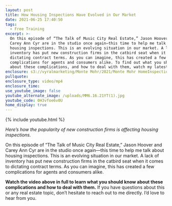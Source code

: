 ```yaml
---
layout: post
title: How Housing Inspections Have Evolved in Our Market
date: 2021-06-25 17:40:50
tags:
  - Free Training
excerpt: >-
  On this episode of “The Talk of Music City Real Estate,” Jason Hoover and
  Carey Ann Cyr are in the studio once again—this time to help me talk about
  housing inspections. This is an evolving situation in our market. A lack of
  inventory has put new construction firms in the catbird seat when it comes to
  dictating contract terms. As you can imagine, this has created a few
  complications for agents and consumers alike. To find out what you should know
  about these complications, and how to deal with them, watch my latest video. 
enclosure: s3://vyralmarketing/Monte Mohr/2021/Monte Mohr HomeInspections.mp4
pullquote:
enclosure_type: video/mp4
enclosure_time:
use_youtube_image: false
youtube_alternate_image: /uploads/MM6.16.21YT(1).jpg
youtube_code: 0H3vfoe6v0U
home_display: true
---
```

{% include youtube.html %}

*Here’s how the popularity of new construction firms is affecting housing inspections.*

On this episode of “The Talk of Music City Real Estate,” Jason Hoover and Carey Ann Cyr are in the studio once again—this time to help me talk about housing inspections. This is an evolving situation in our market. A lack of inventory has put new construction firms in the catbird seat when it comes to dictating contract terms. As you can imagine, this has created a few complications for agents and consumers alike.&nbsp;

**Watch the video above in full to learn what you should know about these complications and how to deal with them.** If you have questions about this or any real estate topic, don’t hesitate to reach out to me directly. I’d love to hear from you.

&nbsp;
